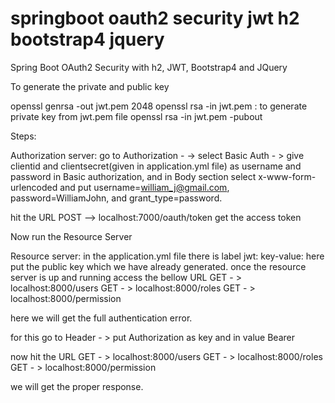 # springboot oauth2 security jwt h2 bootstrap4 jquery
Spring Boot OAuth2 Security with h2, JWT, Bootstrap4 and JQuery

To generate the private and public key

openssl genrsa -out jwt.pem 2048
openssl rsa -in jwt.pem : to generate private key from jwt.pem file openssl rsa -in jwt.pem -pubout

Steps:

Authorization server: go to Authorization - -> select Basic Auth - > give clientid and clientsecret(given in application.yml file) as username and password in Basic authorization, and in Body section select x-www-form-urlencoded and put username=william_j@gmail.com, password=WilliamJohn, and grant_type=password.

hit the URL POST --> localhost:7000/oauth/token get the access token

Now run the Resource Server

Resource server: in the application.yml file there is label jwt: key-value:
here put the public key which we have already generated. once the resource server is up and running access the bellow URL GET - > localhost:8000/users GET - > localhost:8000/roles GET - > localhost:8000/permission

here we will get the full authentication error.

for this go to Header - > put Authorization as key and in value Bearer <access-token>

now hit the URL GET - > localhost:8000/users GET - > localhost:8000/roles GET - > localhost:8000/permission

we will get the proper response.




